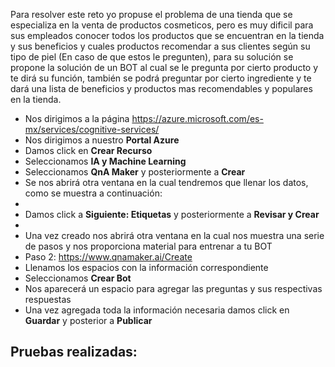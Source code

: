 
Para resolver este reto yo propuse el problema de una tienda que se especializa en la venta de productos cosmeticos, pero es muy dificil para sus empleados conocer todos los productos que se encuentran en la tienda y sus beneficios y cuales productos recomendar a sus clientes según su tipo de piel (En caso de que estos le pregunten), para su solución se propone la solución de un BOT al cual se le pregunta por cierto producto y te dirá su función, también se podrá preguntar por cierto ingrediente y te dará una lista de beneficios y productos mas recomendables y populares en la tienda.

- Nos dirigimos a la página https://azure.microsoft.com/es-mx/services/cognitive-services/
- Nos dirigimos a nuestro **Portal Azure**
- Damos click en **Crear Recurso**
- Seleccionamos **IA y Machine Learning**
- Seleccionamos **QnA Maker** y posteriormente a **Crear**
- Se nos abrirá otra ventana en la cual tendremos que llenar los datos, como se muestra a continuación:
- 
- Damos click a **Siguiente: Etiquetas** y posteriormente a **Revisar y Crear**
- 
- Una vez creado nos abrirá otra ventana en la cual nos muestra una serie de pasos y nos proporciona material para entrenar a tu BOT
- Paso 2: https://www.qnamaker.ai/Create
- Llenamos los espacios con la información correspondiente
- Seleccionamos **Crear Bot**
- Nos aparecerá un espacio para agregar las preguntas y sus respectivas respuestas
- Una vez agregada toda la información necesaria damos click en **Guardar** y posterior a **Publicar**

## Pruebas realizadas:

